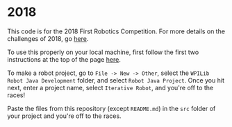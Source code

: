 # 2018

This code is for the 2018 First Robotics Competition. For more details on the challenges of 2018, go [here](https://firstfrc.blob.core.windows.net/frc2018/Manual/2018FRCGameSeasonManual.pdf).

To use this properly on your local machine, first follow the first two
instructions at the top  of the page [here](https://wpilib.screenstepslive.com/s/currentCS/m/java).

To make a robot project, go to `File -> New -> Other`, select the `WPILib Robot Java Development` folder, and select `Robot Java Project`. Once you hit next, enter a project name, select `Iterative Robot`, and you're off to the races!

Paste the files from this repository (except `README.md`) in the `src` folder of your project and
you're off to the races.
